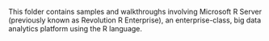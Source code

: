 This folder contains samples and walkthroughs involving Microsoft R Server (previously known as Revolution R Enterprise), an enterprise-class, big data analytics platform using the R language.
